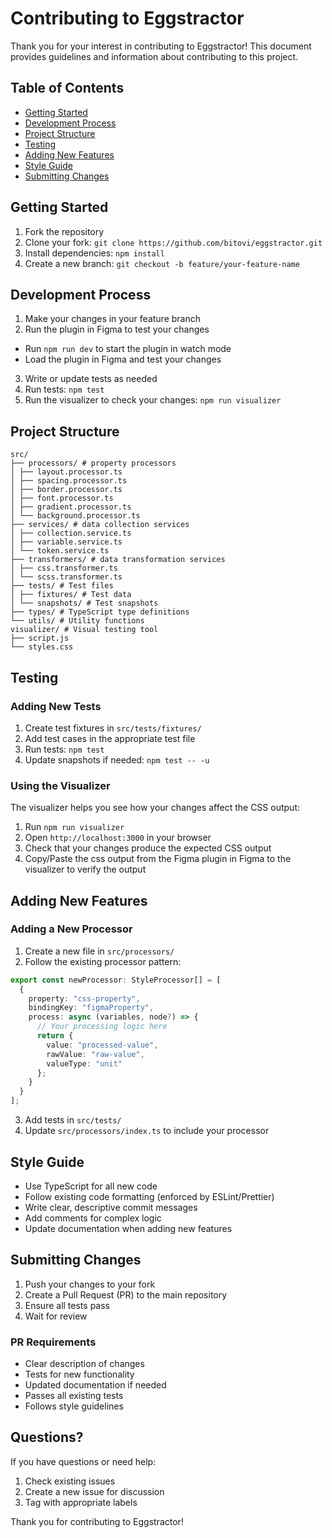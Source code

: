 # Contributing to Eggstractor

Thank you for your interest in contributing to Eggstractor! This document provides guidelines and information about contributing to this project.

## Table of Contents
- [Getting Started](#getting-started)
- [Development Process](#development-process)
- [Project Structure](#project-structure)
- [Testing](#testing)
- [Adding New Features](#adding-new-features)
- [Style Guide](#style-guide)
- [Submitting Changes](#submitting-changes)

## Getting Started

1. Fork the repository
2. Clone your fork: `git clone https://github.com/bitovi/eggstractor.git`
3. Install dependencies: `npm install`
4. Create a new branch: `git checkout -b feature/your-feature-name`

## Development Process

1. Make your changes in your feature branch
2. Run the plugin in Figma to test your changes
  - Run `npm run dev` to start the plugin in watch mode
  - Load the plugin in Figma and test your changes
3. Write or update tests as needed
4. Run tests: `npm test`
5. Run the visualizer to check your changes: `npm run visualizer`

## Project Structure
```
src/
├── processors/ # property processors
│ ├── layout.processor.ts
│ ├── spacing.processor.ts
│ ├── border.processor.ts
│ ├── font.processor.ts
│ ├── gradient.processor.ts
│ └── background.processor.ts
├── services/ # data collection services
│ ├── collection.service.ts
│ ├── variable.service.ts
│ └── token.service.ts
├── transformers/ # data transformation services
│ ├── css.transformer.ts
│ └── scss.transformer.ts
├── tests/ # Test files
│ ├── fixtures/ # Test data
│ └── snapshots/ # Test snapshots
├── types/ # TypeScript type definitions
└── utils/ # Utility functions
visualizer/ # Visual testing tool
├── script.js
└── styles.css
```

## Testing

### Adding New Tests

1. Create test fixtures in `src/tests/fixtures/`
2. Add test cases in the appropriate test file
3. Run tests: `npm test`
4. Update snapshots if needed: `npm test -- -u`

### Using the Visualizer

The visualizer helps you see how your changes affect the CSS output:

1. Run `npm run visualizer`
2. Open `http://localhost:3000` in your browser
3. Check that your changes produce the expected CSS output
4. Copy/Paste the css output from the Figma plugin in Figma to the visualizer to verify the output

## Adding New Features

### Adding a New Processor

1. Create a new file in `src/processors/`
2. Follow the existing processor pattern:

```typescript
export const newProcessor: StyleProcessor[] = [
  {
    property: "css-property",
    bindingKey: "figmaProperty",
    process: async (variables, node?) => {
      // Your processing logic here
      return {
        value: "processed-value",
        rawValue: "raw-value",
        valueType: "unit"
      };
    }
  }
];
```
3. Add tests in `src/tests/`
4. Update `src/processors/index.ts` to include your processor

## Style Guide

- Use TypeScript for all new code
- Follow existing code formatting (enforced by ESLint/Prettier)
- Write clear, descriptive commit messages
- Add comments for complex logic
- Update documentation when adding new features

## Submitting Changes

1. Push your changes to your fork
2. Create a Pull Request (PR) to the main repository
3. Ensure all tests pass
4. Wait for review

### PR Requirements

- Clear description of changes
- Tests for new functionality
- Updated documentation if needed
- Passes all existing tests
- Follows style guidelines

## Questions?

If you have questions or need help:

1. Check existing issues
2. Create a new issue for discussion
3. Tag with appropriate labels

Thank you for contributing to Eggstractor!